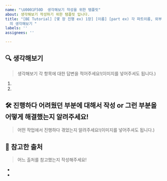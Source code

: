 ```yaml
---
name: "\U0001F50D  생각해보기 작성을 위한 탬플릿"
about: 생각해보기 작성하기 위한 탬플릿 입니다.
title: "[BE Tutorial] [몇 장 진행 ex) 1장] [이름] [part ex) 각 파트이름, 외부분이면(extern이라고 해주세요!))]
  의 생각해보기 "
labels: ''
assignees: ''

---
```


## 🔍 생각해보기
> 생각해보기 각 항목에 대한 답변을 적어주세요!(이미지를 넣어주셔도 됩니다.)

1.
2.



## 🛠️ 진행하다 어려웠던 부분에 대해서 작성 or 그런 부분을 어떻게 해결했는지 알려주세요!
>어떤 작업에서 진행하다 겪었는지 알려주세요!(이미지를 넣어주셔도 됩니다.)



## 📃 참고한 출처
> 어느 출처를 참고했는지 작성해주세요!
- 
-
